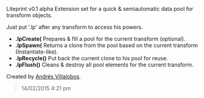 Liteprint v0.1 alpha
Extension set for a quick & semiautomatic data pool for transform objects.

Just put '.lp' after any transform to access his powers.

- **.lpCreate(** Prepares & fill a pool for the current transform (optional).
- **.lpSpawn(** Returns a clone from the pool based on the current transform (Instantiate-like).
- **.lpRecycle()** Put back the current clone to his pool for reuse.
- **.lpFlush()** Cleans & destroy all pool elements for the current transform.


Created by [Andrés Villalobos](http://twitter.com/matnesis).
> 14/02/2015 4:21 pm
